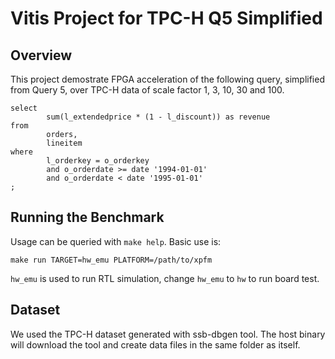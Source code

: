 # Vitis Project for TPC-H Q5 Simplified

## Overview

This project demostrate FPGA acceleration of the following query, simplified from Query 5, over TPC-H data of scale factor 1, 3, 10, 30 and 100.

```
select
        sum(l_extendedprice * (1 - l_discount)) as revenue
from
        orders,
        lineitem
where
        l_orderkey = o_orderkey
        and o_orderdate >= date '1994-01-01'
        and o_orderdate < date '1995-01-01'
;
```

## Running the Benchmark

Usage can be queried with `make help`. Basic use is:

```
make run TARGET=hw_emu PLATFORM=/path/to/xpfm
```

`hw_emu` is used to run RTL simulation, change `hw_emu` to `hw` to run board test.


## Dataset

We used the TPC-H dataset generated with ssb-dbgen tool.
The host binary will download the tool and create data files in the same folder as itself.

